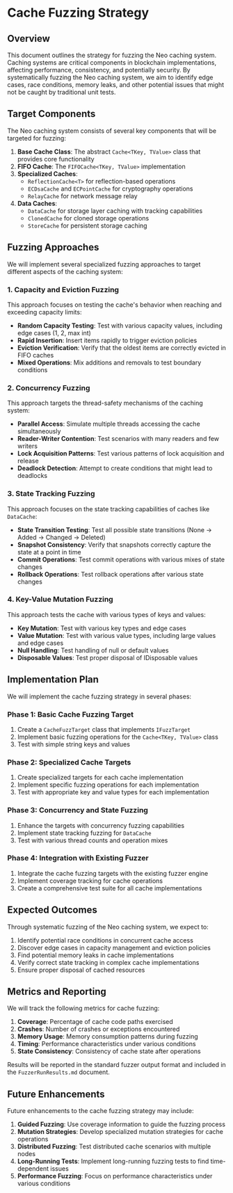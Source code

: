 # Cache Fuzzing Strategy

## Overview

This document outlines the strategy for fuzzing the Neo caching system. Caching systems are critical components in blockchain implementations, affecting performance, consistency, and potentially security. By systematically fuzzing the Neo caching system, we aim to identify edge cases, race conditions, memory leaks, and other potential issues that might not be caught by traditional unit tests.

## Target Components

The Neo caching system consists of several key components that will be targeted for fuzzing:

1. **Base Cache Class**: The abstract `Cache<TKey, TValue>` class that provides core functionality
2. **FIFO Cache**: The `FIFOCache<TKey, TValue>` implementation
3. **Specialized Caches**: 
   - `ReflectionCache<T>` for reflection-based operations
   - `ECDsaCache` and `ECPointCache` for cryptography operations
   - `RelayCache` for network message relay
4. **Data Caches**:
   - `DataCache` for storage layer caching with tracking capabilities
   - `ClonedCache` for cloned storage operations
   - `StoreCache` for persistent storage caching

## Fuzzing Approaches

We will implement several specialized fuzzing approaches to target different aspects of the caching system:

### 1. Capacity and Eviction Fuzzing

This approach focuses on testing the cache's behavior when reaching and exceeding capacity limits:

- **Random Capacity Testing**: Test with various capacity values, including edge cases (1, 2, max int)
- **Rapid Insertion**: Insert items rapidly to trigger eviction policies
- **Eviction Verification**: Verify that the oldest items are correctly evicted in FIFO caches
- **Mixed Operations**: Mix additions and removals to test boundary conditions

### 2. Concurrency Fuzzing

This approach targets the thread-safety mechanisms of the caching system:

- **Parallel Access**: Simulate multiple threads accessing the cache simultaneously
- **Reader-Writer Contention**: Test scenarios with many readers and few writers
- **Lock Acquisition Patterns**: Test various patterns of lock acquisition and release
- **Deadlock Detection**: Attempt to create conditions that might lead to deadlocks

### 3. State Tracking Fuzzing

This approach focuses on the state tracking capabilities of caches like `DataCache`:

- **State Transition Testing**: Test all possible state transitions (None → Added → Changed → Deleted)
- **Snapshot Consistency**: Verify that snapshots correctly capture the state at a point in time
- **Commit Operations**: Test commit operations with various mixes of state changes
- **Rollback Operations**: Test rollback operations after various state changes

### 4. Key-Value Mutation Fuzzing

This approach tests the cache with various types of keys and values:

- **Key Mutation**: Test with various key types and edge cases
- **Value Mutation**: Test with various value types, including large values and edge cases
- **Null Handling**: Test handling of null or default values
- **Disposable Values**: Test proper disposal of IDisposable values

## Implementation Plan

We will implement the cache fuzzing strategy in several phases:

### Phase 1: Basic Cache Fuzzing Target

1. Create a `CacheFuzzTarget` class that implements `IFuzzTarget`
2. Implement basic fuzzing operations for the `Cache<TKey, TValue>` class
3. Test with simple string keys and values

### Phase 2: Specialized Cache Targets

1. Create specialized targets for each cache implementation
2. Implement specific fuzzing operations for each implementation
3. Test with appropriate key and value types for each implementation

### Phase 3: Concurrency and State Fuzzing

1. Enhance the targets with concurrency fuzzing capabilities
2. Implement state tracking fuzzing for `DataCache`
3. Test with various thread counts and operation mixes

### Phase 4: Integration with Existing Fuzzer

1. Integrate the cache fuzzing targets with the existing fuzzer engine
2. Implement coverage tracking for cache operations
3. Create a comprehensive test suite for all cache implementations

## Expected Outcomes

Through systematic fuzzing of the Neo caching system, we expect to:

1. Identify potential race conditions in concurrent cache access
2. Discover edge cases in capacity management and eviction policies
3. Find potential memory leaks in cache implementations
4. Verify correct state tracking in complex cache implementations
5. Ensure proper disposal of cached resources

## Metrics and Reporting

We will track the following metrics for cache fuzzing:

1. **Coverage**: Percentage of cache code paths exercised
2. **Crashes**: Number of crashes or exceptions encountered
3. **Memory Usage**: Memory consumption patterns during fuzzing
4. **Timing**: Performance characteristics under various conditions
5. **State Consistency**: Consistency of cache state after operations

Results will be reported in the standard fuzzer output format and included in the `FuzzerRunResults.md` document.

## Future Enhancements

Future enhancements to the cache fuzzing strategy may include:

1. **Guided Fuzzing**: Use coverage information to guide the fuzzing process
2. **Mutation Strategies**: Develop specialized mutation strategies for cache operations
3. **Distributed Fuzzing**: Test distributed cache scenarios with multiple nodes
4. **Long-Running Tests**: Implement long-running fuzzing tests to find time-dependent issues
5. **Performance Fuzzing**: Focus on performance characteristics under various conditions

